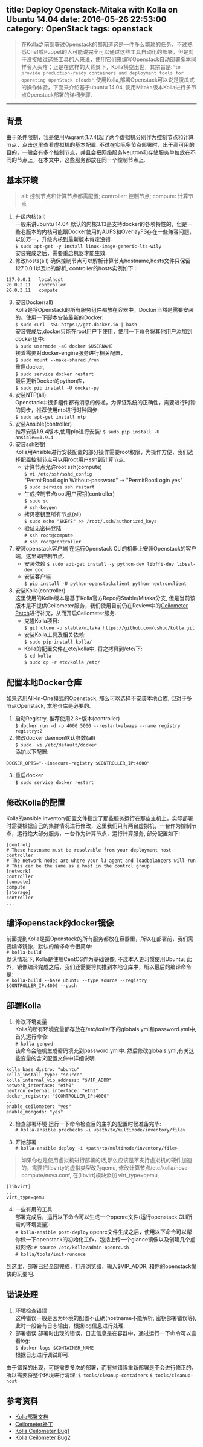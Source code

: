 title: Deploy Openstack-Mitaka with Kolla on Ubuntu 14.04
date: 2016-05-26 22:53:00
category: OpenStack
tags: openstack
---
> 在Kolla之前部署过Openstack的都知道这是一件多么繁琐的任务，不过熟悉Chef或Puppet的人可能说完全可以通过这些工具自动化的部署，但是对于没接触过这些工具的人来说，使用它们来编写Openstack自动部署脚本同样令人头疼；正是在这样的大背景下，Kolla横空出世，其宗旨是:`"to provide production-ready containers and deployment tools for operating OpenStack clouds"`.使用Kolla,部署Openstack可以说是傻瓜式的操作体验，下面来介绍基于ubuntu 14.04, 使用Mitaka版本Kolla进行多节点Openstack部署的详细步骤.
<!--more-->

---

## 背景
由于条件限制，我是使用Vagrant(1.7.4)起了两个虚拟机分别作为控制节点和计算节点，点击[这里](https://github.com/cshuo/kolla/blob/stable/mitaka/Vagrantfile)查看虚拟机的基本配置. 不过在实际多节点部署时，出于高可用的目的，一般会有多个控制节点，并且会把网络服务Neutron和存储服务单独放在不同的节点上，在本文中，这些服务都放在同一个控制节点上.

## 基本环境
> all: 控制节点和计算节点都需配置;  controller: 控制节点;  compute: 计算节点

1. 升级内核(all)    
一般来讲ubuntu 14.04 默认的内核3.13是支持docker的各项特性的，但是一些老版本的内核可能跟Docker使用的AUFS和OverlayFS存在一些兼容问题，以防万一，升级内核到最新版本肯定没错.    
`$ sudo apt-get -y install linux-image-generic-lts-wily`   
安装完成之后，需要重启机器才能生效.
2. 修改hosts(all)
确保控制节点可以解析计算节点hostname,hosts文件只保留127.0.0.1以及ip的解析, controller的hosts实例如下：
```
127.0.0.1   localhost
20.0.2.11   controller
20.0.3.11   compute
```
3. 安装Docker(all)    
Kolla是将Openstack的所有服务组件都放在容器中，Docker当然是需要安装的。使用一下脚本安装最新的Docker:    
`$ sudo curl -sSL https://get.docker.io | bash`   
安装完成后,docker只能在root用户下使用，使用一下命令将其他用户添加到docker组中:  
`$ sudo usermode -aG docker $USERNAME`   
接着需要对docker-engine服务进行相关配置，    
`$ sudo mount --make-shared /run`    
重启docker,   
`$ sudo service docker restart`    
最后更新Docker的python库，    
`$ sudo pip install -U docker-py`    
4. 安装NTP(all)    
Openstack中很多组件都有消息的传递，为保证系统的正确性，需要进行时钟的同步，推荐使用ntp进行时钟同步:    
`$ sudo apt-get install ntp`
5. 安装Ansible(controller)    
推荐安装1.9.4版本,使用pip进行安装:
`$ sudo pip install -U ansible==1.9.4`
6. 安装ssh密钥    
Kolla用Ansible进行安装配置的部分操作需要root权限，为操作方便，我们选择配置控制节点可以用root用户ssh到计算节点.     
    - 计算节点允许root ssh(compute)    
    `$ vi /etc/ssh/sshd_config`    
    "PermitRootLogin Without-password" -> "PermitRootLogin yes"   
    `$ sudo service ssh restart`
    - 生成控制节点root用户密钥(controller)     
    `$ sudo su`    
     `# ssh-keygen`    
    - 拷贝密钥至所有节点(all)    
    `$ sudo echo "$KEYS" >> /root/.ssh/authorized_keys`
    - 验证无密码登陆    
    `# ssh root@compute`    
    `# ssh root@controller`    
7. 安装openstack客户端
在运行Openstack CLI的机器上安装Openstack的客户端，这里即控制节点.     
    - 安装依赖
    `$ sudo apt-get install -y python-dev libffi-dev libssl-dev gcc`
    - 安装客户端    
    `$ pip install -U python-openstackclient python-neutronclient`
8. 安装Kolla(controller)   
这里使用的Kolla版本是基于Kolla官方Repo的Stable/Mitaka分支, 但是当前该版本是不提供Ceilometer服务，我们使用目前仍在Review中的[Ceilometer Patch](https://review.openstack.org/#/c/300574/)进行补充，从而开启Ceilometer服务.
    - 克隆Kolla项目:    
    `$ git clone -b stable/mitaka https://github.com/cshuo/kolla.git`  
    - 安装Kolla工具及相关依赖:   
    `$ sudo pip install kolla/`
    - Kolla的配置文件在etc/kolla中, 将之拷贝到/etc/下:    
    `$ cd kolla`     
    `$ sudo cp -r etc/kolla /etc/`


## 配置本地Docker仓库
如果选用All-In-One模式的Openstack, 那么可以选择不安装本地仓库, 但对于多节点Openstack, 本地仓库是必要的.
1. 启动Registry, 推荐使用2.3+版本(controller)     
`$ docker run -d -p 4000:5000 --restart=always --name registry registry:2`
2. 修改docker daemon默认参数(all)     
`$ sudo  vi /etc/default/docker`    
添加以下配置:
```
DOCKER_OPTS="--insecure-registry $CONTROLLER_IP:4000"
```
3. 重启docker      
`$ sudo service docker restart`

## 修改Kolla的配置
Kolla的ansible inventory配置文件指定了那些服务运行在那些主机上，实际部署时需要根据自己的集群情况进行修改，这里我们只有两台虚拟机，一台作为控制节点，运行绝大部分服务，一台作为计算节点，运行计算服务, 部分配置如下:
```
[control]
# These hostname must be resolvable from your deployment host
controller
# The network nodes are where your l3-agent and loadbalancers will run
# This can be the same as a host in the control group
[network]
controller
[compute]
compute
[storage]
controller
...
```

## 编译openstack的docker镜像
前面提到Kolla是把Openstack的所有服务都放在容器里，所以在部署前，我们需要编译镜像，默认的编译命令很简单:     
`# kolla-build`      
默认情况下, Kolla是使用CentOS作为基础镜像, 不过本人更习惯使用Ubuntu; 此外，镜像编译完成之后，我们还需要将其推到本地仓库中，所以最后的编译命令是:    
`# kolla-build --base ubuntu --type source --registry $CONTROLLER_IP:4000 --push`    

## 部署Kolla
1. 修改环境变量     
Kolla的所有环境变量都存放在/etc/kolla/下的globals.yml和password.yml中, 首先运行命令:     
`# kolla-genpwd`    
该命令会随机生成密码填充到password.yml中. 然后修改globals.yml,有关这些变量的含义配置文件中详细说明.     
```
kolla_base_distro: "ubuntu"
kolla_install_type: "source"
kolla_internal_vip_address: "$VIP_ADDR"
network_interface: "eth0"
neutron_external_interface: "eth1"
docker_registry: "$CONTROLLER_IP:4000"
...
enable_ceilometer: "yes"
enable_mongodb: "yes"
```

2. 检查部署环境
运行一下命令检查目的主机的配置时候准备完毕:     
`# kolla-ansible prechecks -i <path/to/multinode/inventory/file>`    

3. 开始部署     
`# kolla-ansible deploy -i <path/to/multinode/inventory/file>`     
> 如果你也是使用虚拟机进行部署的话,那么应该是不支持虚拟机的硬件加速的，需要把libvirty的虚拟类型改为qemu, 修改计算节点/etc/kolla/nova-compute/nova.conf, 在[libvirt]模块添加 virt_type=qemu,
```
[libvirt]
...
virt_type=qemu
```

4. 一些有用的工具    
部署完成后，运行以下命令可以生成一个openrc文件(运行openstack CLI所需的环境变量):     
`# kolla-ansible post-deploy`
openrc文件生成之后，使用以下命令可以帮你做一下openstack的初始化工作，包括上传一个glance镜像以及创建几个虚拟网络:
`# source /etc/kolla/admin-openrc.sh`     
`# kolla/tools/init-runonce`

到这里，部署已经全部完成，打开浏览器，输入$VIP_ADDR, 和你的openstack愉快的玩耍吧.


## 错误处理
1. 环境检查错误     
这种错误一般是因为环境的配置不正确(hostname不能解析, 密钥部署错误等),此时一般会有日志输出，根据log信息进行处理.
2. 部署错误
部署时出现的错误，日志信息是在容器中，通过运行一下命令可以查看log:      
`$ docker logs $CONTAINER_NAME`    
根据日志进行调试即可.

由于错误的出现，可能需要多次的部署，而有些错误重新部署是不会进行修正的，所以需要将整个环境进行清理:
`$ tools/cleanup-containers`
`$ tools/cleanup-host`

## 参考资料
- [Kolla部署文档](http://docs.openstack.org/developer/kolla/quickstart.html)
- [Ceilometer补丁](https://review.openstack.org/#/c/300574/)
- [Kolla Ceilometer Bug1](https://bugs.launchpad.net/kolla/+bug/1581565)
- [Kolla Ceilometer Bug2](https://bugs.launchpad.net/kolla/+bug/1581565)
